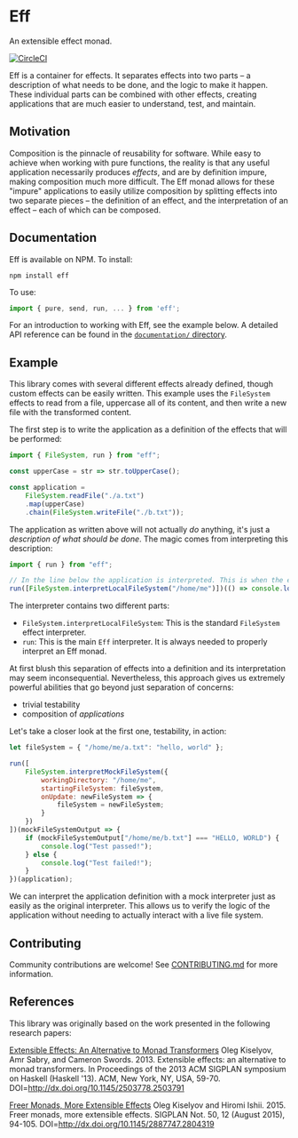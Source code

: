 Eff
===

An extensible effect monad.

[![CircleCI](https://circleci.com/gh/edahlseng/eff-javascript/tree/master.svg?style=shield)](https://circleci.com/gh/edahlseng/eff-javascript/tree/master)

Eff is a container for effects. It separates effects into two parts – a description of what needs to be done, and the logic to make it happen. These individual parts can be combined with other effects, creating applications that are much easier to understand, test, and maintain.

Motivation
----------

Composition is the pinnacle of reusability for software. While easy to achieve when working with pure functions, the reality is that any useful application necessarily produces _effects_, and are by definition impure, making composition much more difficult. The Eff monad allows for these "impure" applications to easily utilize composition by splitting effects into two separate pieces – the definition of an effect, and the interpretation of an effect – each of which can be composed.

Documentation
-------------

Eff is available on NPM. To install:

```shell
npm install eff
```

To use:

```JavaScript
import { pure, send, run, ... } from 'eff';
```

For an introduction to working with Eff, see the example below. A detailed API reference can be found in the [`documentation/` directory](./documentation/).

Example
-------

This library comes with several different effects already defined, though custom effects can be easily written. This example uses the `FileSystem` effects to read from a file, uppercase all of its content, and then write a new file with the transformed content.

The first step is to write the application as a definition of the effects that will be performed:

```JavaScript
import { FileSystem, run } from "eff";

const upperCase = str => str.toUpperCase();

const application =
	FileSystem.readFile("./a.txt")
	.map(upperCase)
	.chain(FileSystem.writeFile("./b.txt"));
```

The application as written above will not actually _do_ anything, it's just a _description of what should be done_. The magic comes from interpreting this description:

```JavaScript
import { run } from "eff";

// In the line below the application is interpreted. This is when the effects are actually run.
run([FileSystem.interpretLocalFileSystem("/home/me")])(() => console.log("Done!"))(application)
```

The interpreter contains two different parts:
* `FileSystem.interpretLocalFileSystem`: This is the standard `FileSystem` effect interpreter.
* `run`: This is the main `Eff` interpreter. It is always needed to properly interpret an Eff monad.

At first blush this separation of effects into a definition and its interpretation may seem inconsequential. Nevertheless, this approach gives us extremely powerful abilities that go beyond just separation of concerns:
* trivial testability
* composition of _applications_

Let's take a closer look at the first one, testability, in action:

```JavaScript
let fileSystem = { "/home/me/a.txt": "hello, world" };

run([
	FileSystem.interpretMockFileSystem({
		workingDirectory: "/home/me",
		startingFileSystem: fileSystem,
		onUpdate: newFileSystem => {
			fileSystem = newFileSystem;
		}
	})
])(mockFileSystemOutput => {
	if (mockFileSystemOutput["/home/me/b.txt"] === "HELLO, WORLD") {
		console.log("Test passed!");
	} else {
		console.log("Test failed!");
	}
})(application);
```

We can interpret the application definition with a mock interpreter just as easily as the original interpreter. This allows us to verify the logic of the application without needing to actually interact with a live file system.

Contributing
------------

Community contributions are welcome! See [CONTRIBUTING.md](./CONTRIBUTING.md) for more information.

References
----------

This library was originally based on the work presented in the following research papers:

[Extensible Effects: An Alternative to Monad Transformers](http://okmij.org/ftp/Haskell/extensible/exteff.pdf)
Oleg Kiselyov, Amr Sabry, and Cameron Swords. 2013. Extensible effects: an alternative to monad transformers. In Proceedings of the 2013 ACM SIGPLAN symposium on Haskell (Haskell '13). ACM, New York, NY, USA, 59-70. DOI=http://dx.doi.org/10.1145/2503778.2503791

[Freer Monads, More Extensible Effects](http://okmij.org/ftp/Haskell/extensible/more.pdf)
Oleg Kiselyov and Hiromi Ishii. 2015. Freer monads, more extensible effects. SIGPLAN Not. 50, 12 (August 2015), 94-105. DOI=http://dx.doi.org/10.1145/2887747.2804319
